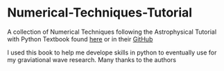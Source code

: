 # Numerical-Techniques-Tutorial

A collection of Numerical Techniques following the Astrophysical Tutorial with Python Textbook found [here](https://zingale.github.io/comp_astro_tutorial/basics/ODEs/ODEs-partI.html)
or in their [GitHub](https://github.com/zingale/comp_astro_tutorial)

I used this book to help me develope skills in python to eventually use for my graviational wave research. Many thanks to the authors
